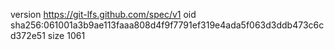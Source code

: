 version https://git-lfs.github.com/spec/v1
oid sha256:061001a3b9ae113faaa808d4f9f7791ef319e4ada5f063d3ddb473c6cd372e51
size 1061
